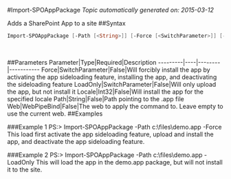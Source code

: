 #Import-SPOAppPackage
*Topic automatically generated on: 2015-03-12*

Adds a SharePoint App to a site
##Syntax
```powershell
Import-SPOAppPackage [-Path [<String>]] [-Force [<SwitchParameter>]] [-LoadOnly [<SwitchParameter>]] [-Locale [<Int32>]] [-Web [<WebPipeBind>]]
```
&nbsp;

##Parameters
Parameter|Type|Required|Description
---------|----|--------|-----------
Force|SwitchParameter|False|Will forcibly install the app by activating the app sideloading feature, installing the app, and deactivating the sideloading feature
LoadOnly|SwitchParameter|False|Will only upload the app, but not install it
Locale|Int32|False|Will install the app for the specified locale
Path|String|False|Path pointing to the .app file
Web|WebPipeBind|False|The web to apply the command to. Leave empty to use the current web.
##Examples

###Example 1
    PS:> Import-SPOAppPackage -Path c:\files\demo.app -Force
This load first activate the app sideloading feature, upload and install the app, and deactivate the app sideloading feature.
    

###Example 2
    PS:> Import-SPOAppPackage -Path c:\files\demo.app -LoadOnly
This will load the app in the demo.app package, but will not install it to the site.
 
